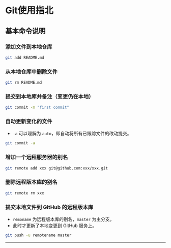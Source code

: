 # Git使用指北

## 基本命令说明

### 添加文件到本地仓库
```bash
git add README.md
```

### 从本地仓库中删除文件
```bash
git rm README.md
```

### 提交到本地库并备注（变更仍在本地）
```bash
git commit -m "first commit"
```

### 自动更新变化的文件
- `-a` 可以理解为 `auto`，即自动将所有已跟踪文件的改动提交。
```bash
git commit -a
```

### 增加一个远程服务器的别名
```bash
git remote add xxx git@github.com:xxx/xxx.git
```

### 删除远程版本库的别名
```bash
git remote rm xxx
```

### 提交本地文件到 GitHub 的远程版本库
- `remoname` 为远程版本库的别名，`master` 为主分支。
- 此时才更新了本地变更到 GitHub 服务上。
```bash
git push -u remotename master
```

---


